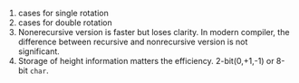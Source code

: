 1. cases for single rotation  
2. cases for double rotation  
3. Nonerecursive version is faster but loses clarity. In modern compiler, the difference between recursive and nonrecursive version is not significant.  
4. Storage of height information matters the efficiency. 2-bit(0,+1,-1) or 8-bit `char`.